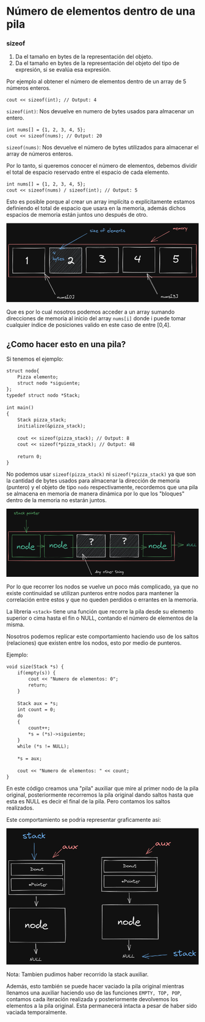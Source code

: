 # Número de elementos dentro de una pila

### sizeof
1. Da el tamaño en bytes de la representación del objeto.
2. Da el tamaño en bytes de la representación del objeto del tipo de expresión, si se evalúa esa expresión.

Por ejemplo al obtener el número de elementos dentro de un array de 5 números enteros.

```
cout << sizeof(int); // Output: 4
```

`sizeof(int)`: Nos devuelve en numero de bytes usados para almacenar un entero.

```
int nums[] = {1, 2, 3, 4, 5};
cout << sizeof(nums); // Output: 20
```

`sizeof(nums)`: Nos devuelve el número de bytes utilizados para almacenar el array de números enteros.

Por lo tanto, si queremos conocer el número de elementos, debemos dividir el total de espacio reservado entre el espacio de cada elemento.

```
int nums[] = {1, 2, 3, 4, 5};
cout << sizeof(nums) / sizeof(int); // Output: 5
```

Esto es posible porque al crear un array implícita o explícitamente estamos definiendo el total de espacio que usara en la memoria, además dichos espacios de memoria están juntos uno después de otro.

![array_example](./array_example.png)

Que es por lo cual nosotros podemos acceder a un array sumando direcciones de memoria al inicio del array `nums[i]` donde i puede tomar cualquier índice de posiciones valido en este caso de entre [0,4].

## ¿Como hacer esto en una pila?
Si tenemos el ejemplo:

```
struct nodo{
    Pizza elemento;
    struct nodo *siguiente;
};
typedef struct nodo *Stack;

int main()
{
    Stack pizza_stack;
    initialize(&pizza_stack);
    
    cout << sizeof(pizza_stack); // Output: 8
    cout << sizeof(*pizza_stack); // Output: 48
    
    return 0;
}
```
No podemos usar `sizeof(pizza_stack)` ni `sizeof(*pizza_stack)` ya que son la cantidad de bytes usados para almacenar la dirección de memoria (puntero) y el objeto de tipo `nodo` respectivamente, recordemos que una pila se almacena en memoria de manera dinámica por lo que los "bloques" dentro de la memoria no estarán juntos.

![stack_example](./stack_example.png)

Por lo que recorrer los nodos se vuelve un poco más complicado, ya que no existe continuidad se utilizan punteros entre nodos para mantener la correlación entre estos y que no queden perdidos o errantes en la memoria.

La libreria `<stack>` tiene una función que recorre la pila desde su elemento superior o cima hasta el fin o NULL, contando el número de elementos de la misma.

Nosotros podemos replicar este comportamiento haciendo uso de los saltos (relaciones) que existen entre los nodos, esto por medio de punteros.

Ejemplo:

```
void size(Stack *s) {
    if(empty(s)) {
        cout << "Numero de elementos: 0";
        return;
    }
    
    Stack aux = *s;
    int count = 0;
    do 
    {
        count++;
        *s = (*s)->siguiente;
    }
    while (*s != NULL);

    *s = aux;
    
    cout << "Numero de elementos: " << count;
}
```

En este código creamos una "pila" auxiliar que mire al primer nodo de la pila original, posteriormente recorremos la pila original dando saltos hasta que esta es NULL es decir el final de la pila. Pero contamos los saltos realizados.

Este comportamiento se podria representar graficamente asi:

![stack_example](./stack_st_example.png)

Nota: Tambien pudimos haber recorrido la stack auxiliar.

Además, esto también se puede hacer vaciado la pila original mientras llenamos una auxiliar haciendo uso de las funciones `EMPTY, TOP, POP`, contamos cada iteración realizada y posteriormente devolvemos los elementos a la pila original. Esta permanecerá intacta a pesar de haber sido vaciada temporalmente.

